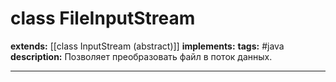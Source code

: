# class FileInputStream
**extends:** [[class InputStream (abstract)]]
**implements:** 
**tags:** #java
**description:** Позволяет преобразовать файл в поток данных.

---
